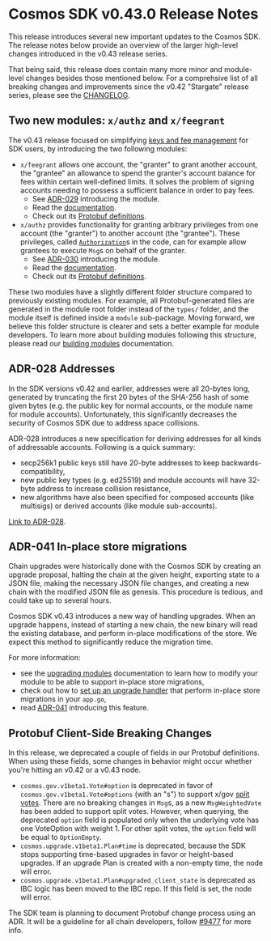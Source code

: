 # Cosmos SDK v0.43.0 Release Notes

This release introduces several new important updates to the Cosmos SDK. The release notes below provide an overview of the larger high-level changes introduced in the v0.43 release series.

That being said, this release does contain many more minor and module-level changes besides those mentioned below. For a comprehsive list of all breaking changes and improvements since the v0.42 "Stargate" release series, please see the [CHANGELOG](https://github.com/cosmos/cosmos-sdk/blob/v0.43.0/CHANGELOG.md).

## Two new modules: `x/authz` and `x/feegrant`

The v0.43 release focused on simplifying [keys and fee management](https://github.com/cosmos/cosmos-sdk/issues/7074) for SDK users, by introducing the two following modules:

- `x/feegrant` allows one account, the "granter" to grant another account, the "grantee" an allowance to spend the granter's account balance for fees within certain well-defined limits. It solves the problem of signing accounts needing to possess a sufficient balance in order to pay fees.
  - See [ADR-029](https://github.com/cosmos/cosmos-sdk/blob/8f21e26a6506c9ee81686bad6cf9be3f0e8e11d7/docs/architecture/adr-029-fee-grant-module.md) introducing the module.
  - Read the [documentation](https://docs.cosmos.network/master/modules/feegrant/).
  - Check out its [Protobuf definitions](https://github.com/cosmos/cosmos-sdk/tree/master/proto/cosmos/feegrant/v1beta1).
- `x/authz` provides functionality for granting arbitrary privileges from one account (the "granter") to another account (the "grantee"). These privileges, called [`Authorization`](https://github.com/cosmos/cosmos-sdk/blob/f2cea6a137ce19ad8987fa8a0cb99f4b37c4484d/x/authz/authorizations.go#L11)s in the code, can for example allow grantees to execute `Msg`s on behalf of the granter.
  - See [ADR-030](https://github.com/cosmos/cosmos-sdk/blob/8f21e26a6506c9ee81686bad6cf9be3f0e8e11d7/docs/architecture/adr-030-authz-module.md) introducing the module.
  - Read the [documentation](https://docs.cosmos.network/master/modules/authz/).
  - Check out its [Protobuf definitions](https://github.com/cosmos/cosmos-sdk/tree/master/proto/cosmos/authz/v1beta1).

These two modules have a slightly different folder structure compared to previously existing modules. For example, all Protobuf-generated files are generated in the module root folder instead of the `types/` folder, and the module itself is defined inside a `module` sub-package. Moving forward, we believe this folder structure is clearer and sets a better example for module developers. To learn more about building modules following this structure, please read our [building modules](https://docs.cosmos.network/master/building-modules/intro.html) documentation.

## ADR-028 Addresses

In the SDK versions v0.42 and earlier, addresses were all 20-bytes long, generated by truncating the first 20 bytes of the SHA-256 hash of some given bytes (e.g. the public key for normal accounts, or the module name for module accounts). Unfortunately, this significantly decreases the security of Cosmos SDK due to address space collisions.

ADR-028 introduces a new specification for deriving addresses for all kinds of addressable accounts. Following is a quick summary:

- secp256k1 public keys still have 20-byte addresses to keep backwards-compatibility,
- new public key types (e.g. ed25519) and module accounts will have 32-byte address to increase collision resistance,
- new algorithms have also been specified for composed accounts (like multisigs) or derived accounts (like module sub-accounts).

[Link to ADR-028](https://github.com/cosmos/cosmos-sdk/blob/master/docs/architecture/adr-028-public-key-addresses.md).

## ADR-041 In-place store migrations

Chain upgrades were historically done with the Cosmos SDK by creating an upgrade proposal, halting the chain at the given height, exporting state to a JSON file, making the necessary JSON file changes, and creating a new chain with the modified JSON file as genesis. This procedure is tedious, and could take up to several hours.

Cosmos SDK v0.43 introduces a new way of handling upgrades. When an upgrade happens, instead of starting a new chain, the new binary will read the existing database, and perform in-place modifications of the store. We expect this method to significantly reduce the migration time.

For more information:

- see the [upgrading modules](https://docs.cosmos.network/master/building-modules/upgrade.html) documentation to learn how to modify your module to be able to support in-place store migrations,
- check out how to [set up an upgrade handler](https://docs.cosmos.network/master/core/upgrade.html) that perform in-place store migrations in your `app.go`,
- read [ADR-041](https://github.com/cosmos/cosmos-sdk/blob/master/docs/architecture/adr-041-in-place-store-migrations.md) introducing this feature.

## Protobuf Client-Side Breaking Changes

In this release, we deprecated a couple of fields in our Protobuf definitions. When using these fields, some changes in behavior might occur whether you're hitting an v0.42 or a v0.43 node.

- `cosmos.gov.v1beta1.Vote#option` is deprecated in favor of `cosmos.gov.v1beta1.Vote#options` (with an "s") to support x/gov [split votes](https://github.com/cosmos/cosmos-sdk/blob/master/docs/architecture/adr-037-gov-split-vote.md). There are no breaking changes in `Msg`s, as a new `MsgWeightedVote` has been added to support split votes. However, when querying, the deprecated `option` field is populated only when the underlying vote has one VoteOption with weight 1. For other split votes, the `option` field will be equal to `OptionEmpty`.
- `cosmos.upgrade.v1beta1.Plan#time` is deprecated, because the SDK stops supporting time-based upgrades in favor or height-based upgrades. If an upgrade Plan is created with a non-empty time, the node will error.
- `cosmos.upgrade.v1beta1.Plan#upgraded_client_state` is deprecated as IBC logic has been moved to the IBC repo. If this field is set, the node will error.

The SDK team is planning to document Protobuf change process using an ADR. It will be a guideline for all chain developers, follow [#9477](https://github.com/cosmos/cosmos-sdk/issues/9477) for more info.
